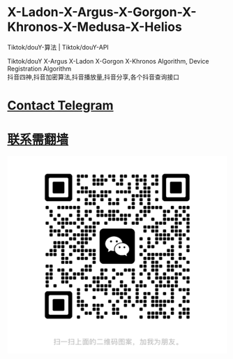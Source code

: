 # X-Ladon-X-Argus-X-Gorgon-X-Khronos-X-Medusa-X-Helios
Tiktok/douY-算法 | Tiktok/douY-API 


Tiktok/douY X-Argus X-Ladon X-Gorgon X-Khronos 
Algorithm, Device Registration Algorithm  
抖音四神,抖音加密算法,抖音播放量,抖音分享,各个抖音查询接口



# [Contact Telegram](https://t.me/Ss9980sS)
# [联系需翻墙](https://t.me/Ss9980sS)

<img src="tall_me.png">

